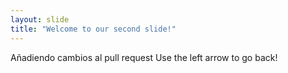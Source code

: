 ```yaml
---
layout: slide
title: "Welcome to our second slide!"
---
```

Añadiendo cambios al pull request
Use the left arrow to go back!

